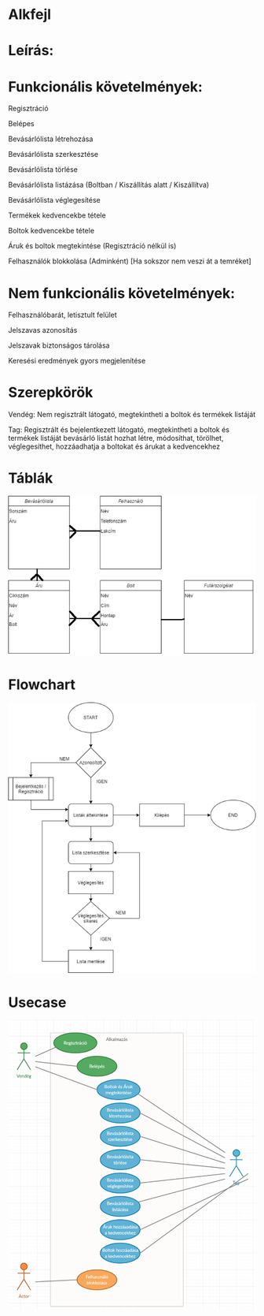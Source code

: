 # Alkfejl
# Leírás:


# Funkcionális követelmények:



 Regisztráció

 Belépes

 Bevásárlólista létrehozása

 Bevásárlólista szerkesztése

 Bevásárlólista törlése

 Bevásárlólista listázása (Boltban / Kiszállítás alatt / Kiszállítva)

 Bevásárlólista véglegesítése



Termékek kedvencekbe tétele

 Boltok kedvencekbe tétele



Áruk és boltok megtekintése (Regisztráció nélkül is)



Felhasználók blokkolása (Adminként) [Ha sokszor nem veszi át a temréket]





 # Nem funkcionális követelmények:


 Felhasználóbarát, letisztult felület

 Jelszavas azonosítás
 
 Jelszavak biztonságos tárolása

 Keresési eredmények gyors megjelenítése



# Szerepkörök



Vendég: Nem regisztrált látogató, megtekintheti a boltok és termékek listáját

 Tag: Regisztrált és bejelentkezett látogató, megtekintheti a boltok és termékek listáját bevásárló listát hozhat létre, módosíthat, törölhet, véglegesíthet, hozzáadhatja a         boltokat és árukat a kedvencekhez

# Táblák
![Image of Yaktocat](https://github.com/TheHagen98/Alkfejl/blob/master/vJPEG.jpg)

# Flowchart
![Image of Yaktocat](https://github.com/TheHagen98/Alkfejl/blob/master/flowchat.png)

# Usecase
![Image of Yaktocat](https://github.com/TheHagen98/Alkfejl/blob/master/Use-Case.png)

